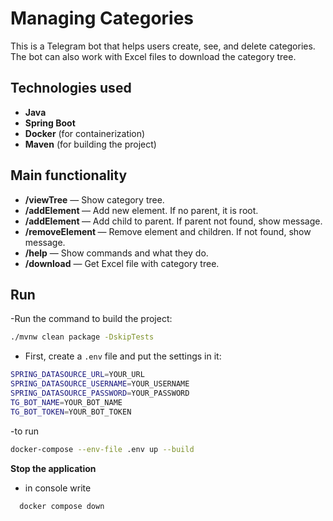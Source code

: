 # Managing Categories

This is a Telegram bot that helps users create, see, and delete categories. The bot can also work with Excel files to download the category tree.

## Technologies used
- **Java**
- **Spring Boot**
- **Docker** (for containerization)
- **Maven** (for building the project)

## Main functionality
- **/viewTree** — Show category tree.  
- **/addElement <element name>** — Add new element. If no parent, it is root.  
- **/addElement <parent element> <child element>** — Add child to parent. If parent not found, show message.  
- **/removeElement <element name>** — Remove element and children. If not found, show message.  
- **/help** — Show commands and what they do.  
- **/download** — Get Excel file with category tree. 
 

## Run
-Run the command to build the project:
```bash
./mvnw clean package -DskipTests
``` 

- First, create a `.env` file and put the settings in it:
```bash
SPRING_DATASOURCE_URL=YOUR_URL
SPRING_DATASOURCE_USERNAME=YOUR_USERNAME
SPRING_DATASOURCE_PASSWORD=YOUR_PASSWORD
TG_BOT_NAME=YOUR_BOT_NAME
TG_BOT_TOKEN=YOUR_BOT_TOKEN
```
-to run
```bash
docker-compose --env-file .env up --build
```
**Stop the application**
- in console write
```bash
  docker compose down
```